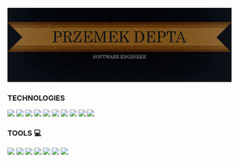 ![banner](https://raw.githubusercontent.com/przemode/przemode/main/git%20banner.png)


### TECHNOLOGIES 

![](https://img.shields.io/badge/Tech-JavaScript-ead41c)
![](https://img.shields.io/badge/Tech-React-5ed3f3)
![](https://img.shields.io/badge/Tech-React_Native-5ed3f3)
![](https://img.shields.io/badge/Tech-CSS-2b94c7)
![](https://img.shields.io/badge/Tech-Sass-c45f92)
![](https://img.shields.io/badge/Tech-HTML-e15f2e)
![](https://img.shields.io/badge/Tech-node-84bb00)
![](https://img.shields.io/badge/Tech-Redux-7c42bd)
![](https://img.shields.io/badge/Tech-PHP-828cb4)
![](https://img.shields.io/badge/Tech-ESLint-472fb9)

### TOOLS 💻
![](https://img.shields.io/badge/OS-Windows-577fae)
![](https://img.shields.io/badge/OS-Linux-ebb510)
![](https://img.shields.io/badge/Tool-git-e44c30)
![](https://img.shields.io/badge/Tool-npm-c13534)
![](https://img.shields.io/badge/Tool-VS%20Code-327fb1)
![](https://img.shields.io/badge/Tool-Android_Studio-80b04e)
![](https://img.shields.io/badge/Tool-NVM-f4dd4b)